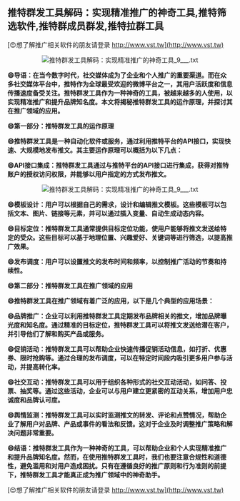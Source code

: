 ## **推特群发工具解码：实现精准推广的神奇工具,推特筛选软件,推特群成员群发,推特拉群工具**

[😍想了解推广相关软件的朋友请登录 http://www.vst.tw](http://www.vst.tw)

 <center><img src="https://vst.tw/MP4/tuiguang/png/7.png" alt="推特群发工具解码：实现精准推广的神奇工具_9___.txt"></center>

**😄导语：在当今数字时代，社交媒体成为了企业和个人推广的重要渠道。而在众多社交媒体平台中，推特作为全球最受欢迎的微博平台之一，其用户活跃度和信息传播速度备受关注。推特群发工具作为一种神奇的工具，被越来越多的人使用，以实现精准推广和提升品牌知名度。本文将揭秘推特群发工具的运作原理，并探讨其在推广领域的应用。**

**😄第一部分：推特群发工具的运作原理**

**😄推特群发工具是一种自动化软件或服务，通过利用推特平台的API接口，实现快速、大规模地发布推文。其主要运作原理可以概括为以下几点：**

**😄API接口集成：推特群发工具通过与推特平台的API接口进行集成，获得对推特账户的授权访问权限，并能够以用户指定的方式发布推文。**

 <center><img src="https://vst.tw/MP4/tuiguang/png/2.png" alt="推特群发工具解码：实现精准推广的神奇工具_9___.txt"></center>

**😄模板设计：用户可以根据自己的需求，设计和编辑推文模板。这些模板可以包括文本、图片、链接等元素，并可以通过插入变量、自动生成动态内容。**

**😄目标定位：推特群发工具通常提供目标定位功能，使用户能够将推文发送给特定的受众。这些目标可以基于地理位置、兴趣爱好、关键词等进行筛选，以提高推广效果。**

**😄发布调度：用户可以设置推文的发布时间和频率，以控制推广活动的节奏和持续性。**

**😄第二部分：推特群发工具在推广领域的应用**

**😄推特群发工具在推广领域有着广泛的应用，以下是几个典型的应用场景：**

**😄品牌推广：企业可以利用推特群发工具定期发布品牌相关的推文，增加品牌曝光度和知名度。通过精准的目标定位，推特群发工具可以将推文发送给潜在客户，并引导他们了解和购买产品或服务。**

**😄促销活动：推特群发工具可以帮助企业快速传播促销活动信息，如打折、优惠券、限时抢购等。通过合理的发布调度，可以在特定时间段内吸引更多用户参与活动，并提高转化率。**

**😄社交互动：推特群发工具可以用于组织各种形式的社交互动活动，如问答、投票、抽奖等。通过这些活动，企业可以与用户建立更紧密的互动关系，增加用户忠诚度和品牌认可度。**

**😄舆情监测：推特群发工具可以实时监测推文的转发、评论和点赞情况，帮助企业了解用户对品牌、产品或事件的看法和反馈。这对于企业及时调整推广策略和解决问题非常重要。**

**😄结语：推特群发工具作为一种神奇的工具，可以帮助企业和个人实现精准推广和提升品牌知名度。然而，在使用推特群发工具时，我们也要注意合规性和道德性，避免滥用和对用户造成困扰。只有在遵循良好的推广原则和行为准则的前提下，推特群发工具才能真正成为推广领域中的神奇助手。**

[😍想了解推广相关软件的朋友请登录 http://www.vst.tw](http://www.vst.tw)



